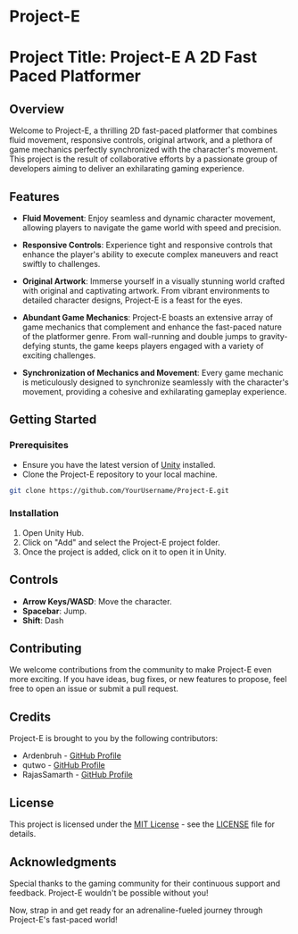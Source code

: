 # Project-E
# Project Title: Project-E A 2D Fast Paced Platformer

## Overview

Welcome to Project-E, a thrilling 2D fast-paced platformer that combines fluid movement, responsive controls, original artwork, and a plethora of game mechanics perfectly synchronized with the character's movement. This project is the result of collaborative efforts by a passionate group of developers aiming to deliver an exhilarating gaming experience.

## Features

- **Fluid Movement**: Enjoy seamless and dynamic character movement, allowing players to navigate the game world with speed and precision.
  
- **Responsive Controls**: Experience tight and responsive controls that enhance the player's ability to execute complex maneuvers and react swiftly to challenges.

- **Original Artwork**: Immerse yourself in a visually stunning world crafted with original and captivating artwork. From vibrant environments to detailed character designs, Project-E is a feast for the eyes.

- **Abundant Game Mechanics**: Project-E boasts an extensive array of game mechanics that complement and enhance the fast-paced nature of the platformer genre. From wall-running and double jumps to gravity-defying stunts, the game keeps players engaged with a variety of exciting challenges.

- **Synchronization of Mechanics and Movement**: Every game mechanic is meticulously designed to synchronize seamlessly with the character's movement, providing a cohesive and exhilarating gameplay experience.

## Getting Started

### Prerequisites

- Ensure you have the latest version of [Unity](https://unity.com/) installed.
- Clone the Project-E repository to your local machine.

```bash
git clone https://github.com/YourUsername/Project-E.git
```

### Installation

1. Open Unity Hub.
2. Click on "Add" and select the Project-E project folder.
3. Once the project is added, click on it to open it in Unity.

## Controls

- **Arrow Keys/WASD**: Move the character.
- **Spacebar**: Jump.
- **Shift**: Dash

## Contributing

We welcome contributions from the community to make Project-E even more exciting. If you have ideas, bug fixes, or new features to propose, feel free to open an issue or submit a pull request.

## Credits

Project-E is brought to you by the following contributors:

- Ardenbruh - [GitHub Profile](https://github.com/Ardenbruh)
- qutwo - [GitHub Profile](https://github.com/qutwo)
- RajasSamarth - [GitHub Profile](https://github.com/RajasSamarth)


## License

This project is licensed under the [MIT License](LICENSE) - see the [LICENSE](LICENSE) file for details.

## Acknowledgments

Special thanks to the gaming community for their continuous support and feedback. Project-E wouldn't be possible without you!

Now, strap in and get ready for an adrenaline-fueled journey through Project-E's fast-paced world!
